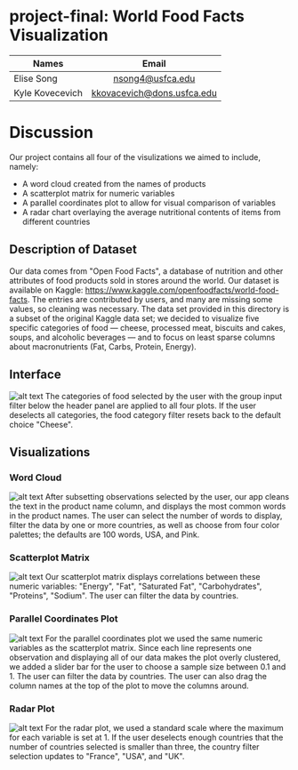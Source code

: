 # project-final: World Food Facts Visualization
| Names          | Email                    |
| ---------------|:------------------------:|
| Elise Song     |nsong4@usfca.edu          |
| Kyle Kovecevich|kkovacevich@dons.usfca.edu|

# Discussion

Our project contains all four of the visulizations we aimed to include, namely:
- A word cloud created from the names of products
- A scatterplot matrix for numeric variables
- A parallel coordinates plot to allow for visual comparison of variables
- A radar chart overlaying the average nutritional contents of items from different countries

## Description of Dataset

Our data comes from "Open Food Facts", a database of nutrition and other attributes of food products sold in stores around the world. Our dataset is available on Kaggle: https://www.kaggle.com/openfoodfacts/world-food-facts. The entries are contributed by users, and many are missing some values, so cleaning was necessary. The data set provided in this directory is a subset of the original Kaggle data set; we decided to visualize five specific categories of food — cheese, processed meat, biscuits and cakes, soups, and alcoholic beverages — and to focus on least sparse columns about macronutrients (Fat, Carbs, Protein, Energy). 

## Interface
![alt text](https://github.com/usfviz/puerh-/blob/master/project-prototype/interface.png)
The categories of food selected by the user with the group input filter below the header panel are applied to all four plots. If the user deselects all categories, the food category filter resets back to the default choice "Cheese". 

## Visualizations
### Word Cloud
![alt text](https://github.com/usfviz/puerh-/blob/master/project-prototype/word.png)
After subsetting observations selected by the user, our app cleans the text in the product name column, and displays the most common words in the product names. The user can select the number of words to display, filter the data by one or more countries, as well as choose from four color palettes; the defaults are 100 words, USA, and Pink. 

### Scatterplot Matrix
![alt text](https://github.com/usfviz/puerh-/blob/master/project-prototype/scatter.png)
Our scatterplot matrix displays correlations between these numeric variables: "Energy", "Fat", "Saturated Fat", "Carbohydrates", "Proteins", "Sodium". The user can filter the data by countries.

### Parallel Coordinates Plot
![alt text](https://github.com/usfviz/puerh-/blob/master/project-prototype/parallel.png)
For the parallel coordinates plot we used the same numeric variables as the scatterplot matrix. Since each line represents one observation and displaying all of our data makes the plot overly clustered, we added a slider bar for the user to choose a sample size between 0.1 and 1. The user can filter the data by countries. The user can also drag the column names at the top of the plot to move the columns around.

### Radar Plot
![alt text](https://github.com/usfviz/puerh-/blob/master/project-prototype/radar.png)
For the radar plot, we used a standard scale where the maximum for each variable is set at 1. If the user deselects enough countries that the number of countries selected is smaller than three, the country filter selection updates to "France", "USA", and "UK". 
